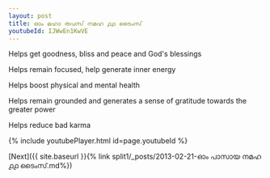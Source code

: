 ```yaml
---
layout: post
title: ഓം മഹാ തപസ് നമഹ ൧൧ ടൈംസ്
youtubeId: IJWwEn1KwVE
---
```

 
 
Helps get goodness, bliss and peace and God's blessings
 
Helps remain focused, help generate inner energy 
 
Helps boost physical and mental health 
 
Helps remain grounded and generates a sense of gratitude towards the greater power 
 
Helps reduce bad karma
 
 
 
 


{% include youtubePlayer.html id=page.youtubeId %}
 
[Next]({{ site.baseurl }}{% link  split1/_posts/2013-02-21-ഓം പാസായ നമഹ ൧൧ ടൈംസ്.md%})
 
